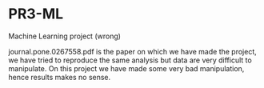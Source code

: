 # PR3-ML
Machine Learning project (wrong)


journal.pone.0267558.pdf is the paper on which we have made the project, we have tried to reproduce the same analysis but data are very difficult to manipulate.
On this project we have made some very bad manipulation, hence results makes no sense.
